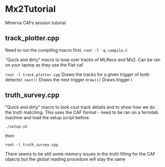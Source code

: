 # Mx2Tutorial
Minerva CAFs session tutorial


## track_plotter.cpp
Need to run the compiling macro first.
`root -l -q compile.C`

"Quick and dirty" macro to loop over tracks of MLReco and Mx2.
Can be ran on your laptop as they use the Flat caf

`root -l track_plotter.cpp`
Draws the tracks for a given trigger of both detector.
`next()` Draws the next trigger
`draw(i)` Draws trigger i


## truth_survey.cpp

"Quick and dirty" macro to look cout track details and to show how we do the truth matching.
This uses the CAF format - need to be ran on a fermilab machine and load the setup script before.

`./setup.sh`

then

`root -l truth_survey.cpp`

There seems to be still some memory issues in the truth filling for the CAF objects but the global reading procedure will stay the same
